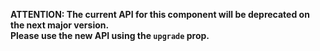 **ATTENTION: The current API for this component will be deprecated on the next major version.<br>
Please use the new API using the `upgrade` prop.<br>**